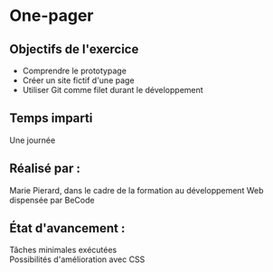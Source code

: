 # One-pager

## Objectifs de l'exercice
* Comprendre le prototypage 
* Créer un site fictif d'une page
* Utiliser Git comme filet durant le développement

## Temps imparti
Une journée

## Réalisé par :
Marie Pierard, dans le cadre de la formation au développement Web dispensée par BeCode

## État d'avancement : 
Tâches minimales exécutées  
Possibilités d'amélioration avec CSS
